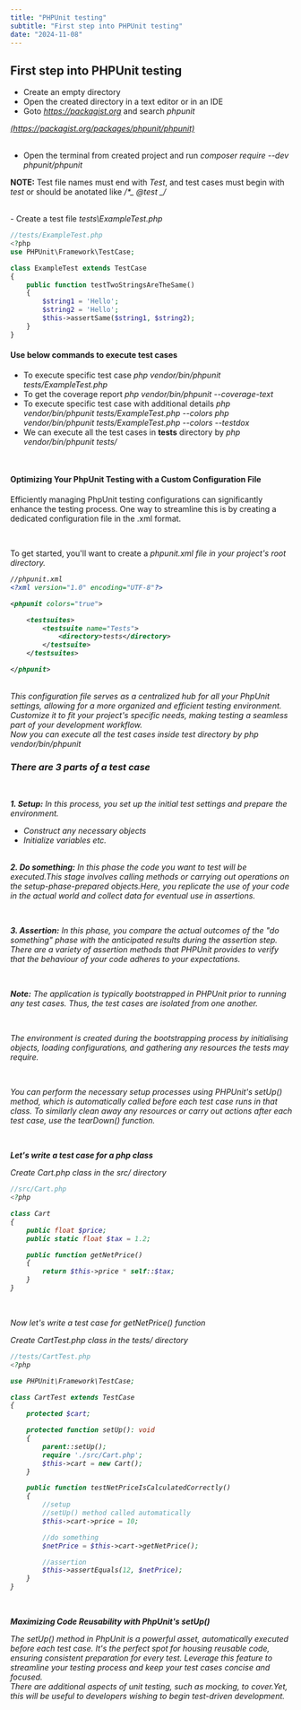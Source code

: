 ```yaml
---
title: "PHPUnit testing"
subtitle: "First step into PHPUnit testing"
date: "2024-11-08"
---
```


## First step into PHPUnit testing

-   Create an empty directory
-   Open the created directory in a text editor or in an IDE
-   Goto <i class="text-secondary-light">
    <a href="https://packagist.org">https://packagist.org</a></i> and search <i class="text-secondary-light">phpunit</i>

<i class="text-secondary-light">
<a href="https://packagist.org/packages/phpunit/phpunit">(https://packagist.org/packages/phpunit/phpunit)</a></i>
<br/>
<br/>

-   Open the terminal from created project and run
    <i class="text-secondary-light">composer require --dev phpunit/phpunit</i>

**NOTE:** Test file names must end with <i class="text-secondary-light">
Test</i>, and test cases must begin with <i class="text-secondary-light">
test</i> or should be anotated like <i class="text-secondary-light">
/\*_ @test _/</i>

<br/>
-   Create a test file <i class="text-secondary-light">
    tests\ExampleTest.php</i>

```php
//tests/ExampleTest.php
<?php
use PHPUnit\Framework\TestCase;

class ExampleTest extends TestCase
{
    public function testTwoStringsAreTheSame()
    {
        $string1 = 'Hello';
        $string2 = 'Hello';
        $this->assertSame($string1, $string2);
    }
}
```

#### Use below commands to execute test cases

-   To execute specific test case
    <i class="text-secondary-light">php vendor/bin/phpunit tests/ExampleTest.php</i>
-   To get the coverage report <i class="text-secondary-light">php vendor/bin/phpunit --coverage-text</i>
-   To execute specific test case with additional details
    <i class="text-secondary-light">php vendor/bin/phpunit tests/ExampleTest.php --colors
    php vendor/bin/phpunit tests/ExampleTest.php --colors --testdox</i>
-   We can execute all the test cases in **tests** directory by
    <i class="text-secondary-light">php vendor/bin/phpunit tests/</i>

<br/>

#### Optimizing Your PhpUnit Testing with a Custom Configuration File

Efficiently managing PhpUnit testing configurations can significantly enhance the testing process. One way to streamline this is by creating a dedicated configuration file in the .xml format.

<br/>

To get started, you'll want to create a
<i class="text-secondary-light">phpunit.xml file in your project's root directory<i>.

```xml
//phpunit.xml
<?xml version="1.0" encoding="UTF-8"?>

<phpunit colors="true">

    <testsuites>
        <testsuite name="Tests">
            <directory>tests</directory>
        </testsuite>
    </testsuites>

</phpunit>

```

<br/>
This configuration file serves as a centralized hub for all your PhpUnit settings, allowing for a more organized and efficient testing environment. Customize it to fit your project's specific needs, making testing a seamless part of your development workflow.
<br/>
Now you can execute all the test cases inside test directory by
<i class="text-secondary-light">php vendor/bin/phpunit</i>

<br/>

### There are 3 parts of a test case

<br/>

**1. Setup:**
In this process, you set up the initial test settings and prepare the environment.

-   Construct any necessary objects
-   Initialize variables
    etc.
    <br/>
    <br/>

**2. Do something:**
In this phase the code you want to test will be executed.This stage involves calling methods or carrying out operations on the setup-phase-prepared objects.Here, you replicate the use of your code in the actual world and collect data for eventual use in assertions.

<br/>

**3. Assertion:**
In this phase, you compare the actual outcomes of the "do something" phase with the anticipated results during the assertion step. There are a variety of assertion methods that PHPUnit provides to verify that the behaviour of your code adheres to your expectations.

<br/>

**Note:**
The application is typically bootstrapped in PHPUnit prior to running any test cases. Thus, the test cases are isolated from one another.

<br/>

The environment is created during the bootstrapping process by initialising objects, loading configurations, and gathering any resources the tests may require.

<br/>

You can perform the necessary setup processes using PHPUnit's
<i class="text-secondary-light">setUp()</i> method, which is automatically called before each test case runs in that class. To similarly clean away any resources or carry out actions after each test case, use the
<i class="text-secondary-light">tearDown()</i> function.

<br/>

**Let's write a test case for a php class**

Create <i class="text-secondary-light">Cart.php</i> class in the
<i class="text-secondary-light">src/</i> directory

```php
//src/Cart.php
<?php

class Cart
{
    public float $price;
    public static float $tax = 1.2;

    public function getNetPrice()
    {
        return $this->price * self::$tax;
    }
}

```

<br/>

Now let's write a test case for
<i class="text-secondary-light">getNetPrice()</i> function

Create <i class="text-secondary-light">CartTest.php</i> class in the
<i class="text-secondary-light">tests/</i> directory

```php
//tests/CartTest.php
<?php

use PHPUnit\Framework\TestCase;

class CartTest extends TestCase
{
    protected $cart;

    protected function setUp(): void
    {
        parent::setUp();
        require './src/Cart.php';
        $this->cart = new Cart();
    }

    public function testNetPriceIsCalculatedCorrectly()
    {
        //setup
        //setUp() method called automatically
        $this->cart->price = 10;

        //do something
        $netPrice = $this->cart->getNetPrice();

        //assertion
        $this->assertEquals(12, $netPrice);
    }
}

```

<br/>

**Maximizing Code Reusability with PhpUnit's setUp()**

The <i class="text-secondary-light">setUp()</i> method in PhpUnit is a powerful asset, automatically executed before each test case. It's the perfect spot for housing reusable code, ensuring consistent preparation for every test. Leverage this feature to streamline your testing process and keep your test cases concise and focused.
<br/>
There are additional aspects of unit testing, such as mocking, to cover.Yet, this will be useful to developers wishing to begin test-driven development.
